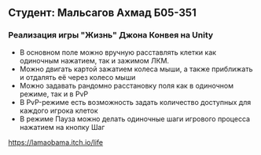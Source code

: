 ## Студент: Мальсагов Ахмад Б05-351

### Реализация игры "Жизнь" Джона Конвея на Unity 

- В основном поле можно вручную расставлять клетки как одиночным нажатием, так и зажимом ЛКМ.
- Можно двигать картой зажатием колеса мыши, а также приближать и отдалять её через колесо мыши
- Можно задавать рандомно расстановку поля как в одиночном режиме, так и в PvP
- В PvP-режиме есть возможность задать количество доступных для каждого игрока клеток
- В режиме Пауза можно делать одиночные шаги игрового процесса нажатием на кнопку Шаг

https://lamaobama.itch.io/life
